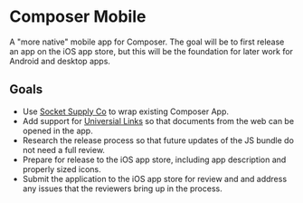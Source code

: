 # Composer Mobile

A "more native" mobile app for Composer. The goal will be to first release an app on the iOS app store, but this will be the foundation for later work for Android and desktop apps.

## Goals

- Use [Socket Supply Co](https://socketsupply.co/) to wrap existing Composer App.
- Add support for [Universial Links](https://developer.apple.com/ios/universal-links/) so that documents from the web can be opened in the app.
- Research the release process so that future updates of the JS bundle do not need a full review.
- Prepare for release to the iOS app store, including app description and properly sized icons.
- Submit the application to the iOS app store for review and and address any issues that the reviewers bring up in the process.
